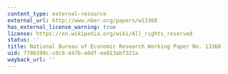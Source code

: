 ```yaml
---
content_type: external-resource
external_url: http://www.nber.org/papers/w13368
has_external_license_warning: true
license: https://en.wikipedia.org/wiki/All_rights_reserved
status: ''
title: National Bureau of Economic Research Working Paper No. 13368
uid: 7786199c-c0c8-447b-a0df-ea013abf321a
wayback_url: ''
---
```

